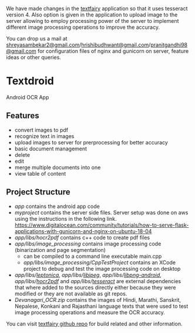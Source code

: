We have made changes in the [textfairy][1] application so that it uses tesseract version 4. Also option is given in the
application to upload image to the server allowing to employ processing power of the server to implement different image
processing operations to improve the accuracy.

You can drop us a mail at shreyasambekar2@gmail.com/hrishibudhwant@gmail.com/pranitgandhi98@gmail.com for configuration files of nginx and gunicorn on
server, feature ideas or other queries.

Textdroid
=========

Android OCR App


Features
--------
* convert images to pdf
* recognize text in images
* upload images to server for prerprocessing for better accuracy
* basic document management
 * delete
 * edit
 * merge multiple documents into one
 * view table of content

Project Structure
-----------------
* *app* contains the android app code
* *myproject* contains the server side files. Server setup was done on aws using the instructions in the following link.
  https://www.digitalocean.com/community/tutorials/how-to-serve-flask-applications-with-gunicorn-and-nginx-on-ubuntu-18-04
* *app/libs/hocr2pdf* contains c++ code to create pdf files
* *app/libs/image_processing* contains image processing code (binarization and page segmentation)
  * can be compiled to a command line executable main.cpp 
  * *app/libs/image_processing/CppTestProject* contains an XCode project to debug and test the image processing code on desktop
* *app/libs/[leptonica][6]*, *app/libs/[libjpeg][3]*, *app/libs/[libpng-android][4]*, *app/libs/[hocr2pdf][2]* and *app/libs/[tesseract][5]* are external dependencies that where added to the sources directly either because they were modified or they are not available as git repos.
* *Devanagari_OCR.zip* contains the images of Hindi, Marathi, Sanskrit, Nepalese, Konkani and Rajasthani language texts that were used to test image processing operations and measure the OCR accuracy.

You can visit [textfairy github repo][1] for build related and other information.


[1]: https://github.com/renard314/textfairy
[2]: http://www.exactcode.com/site/open_source/exactimage/hocr2pdf/
[3]: http://libjpeg.sourceforge.net/
[4]: https://github.com/julienr/libpng-android
[5]: https://github.com/tesseract-ocr/tesseract
[6]: https://github.com/DanBloomberg/leptonica

